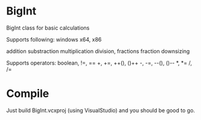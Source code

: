 # BigInt
BigInt class for basic calculations

Supports following:
windows x64, x86

addition
substraction
multiplication
division, fractions 
fraction downsizing

Supports operators:
boolean, !=, ==
+, +=, ++(), ()++
-, -=, --(), ()--
*, *=
/, /=

# Compile
Just build BigInt.vcxproj (using VisualStudio) and you should be good to go.
